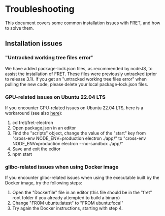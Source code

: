 # Troubleshooting

This document covers some common installation issues with FRET, and how to solve them.

Installation issues
-----------------------

### "Untracked working tree files error"
We have added package-lock.json files, as recommended by nodeJS, to assist the installation of FRET. These files were previously untracked (prior to release 3.1). If you get an "untracked working tree files error" when pulling the new code, please delete your local package-lock.json files.

### GPU-related issues on Ubuntu 22.04 LTS
If you encounter GPU-related issues on Ubuntu 22.04 LTS, here is a workaround (see also [here]( https://github.com/NASA-SW-VnV/fret/issues/46)):
1. cd fret/fret-electron
2. Open package.json in an editor
3. Find the "scripts" object, change the value of the "start" key from "cross-env NODE_ENV=production electron ./app/" to "cross-env NODE_ENV=production electron --no-sandbox ./app/"
4. Save and exit the editor
5. npm start

### glibc-related issues when using Docker image
If you encounter glibc-related issues when using the executable built by the Docker image, try the following steps:
1. Open the "Dockerfile" file in an editor (this file should be in the "fret" root folder if you already attempted to build a binary)
2. Change "FROM ubuntu:latest" to "FROM ubuntu:focal"
3. Try again the Docker instructions, starting with step 4.
